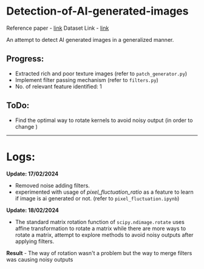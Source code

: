 # Detection-of-AI-generated-images

Reference paper - [link](https://arxiv.org/abs/2311.12397)
Dataset Link - [link](https://www.kaggle.com/datasets/ravidussilva/real-ai-art)

An attempt to detect AI generated images in a generalized manner.
 ## Progress:
 - Extracted rich and poor texture images (refer to ```patch_generator.py```)
 - Implement filter passing mechanism (refer to ```filters.py```)
 - No. of relevant feature identified: 1

 ## ToDo:
 - Find the optimal way to rotate kernels to avoid noisy output (in order to change )

----------------------------------------------------------

# Logs:
**Update: 17/02/2024**
- Removed noise adding filters.
- experimented with usage of *pixel_fluctuation_ratio* as a feature to learn if image is ai generated or not. (refer to ```pixel_fluctuation.ipynb```)

**Update: 18/02/2024**
- The standard matrix rotation function of ```scipy.ndimage.rotate``` uses affine transformation to rotate a matrix while there are more ways to rotate a matrix, attempt to explore methods to avoid noisy outputs after applying filters.

**Result** - The way of rotation wasn't a problem but the way to merge filters was causing noisy outputs